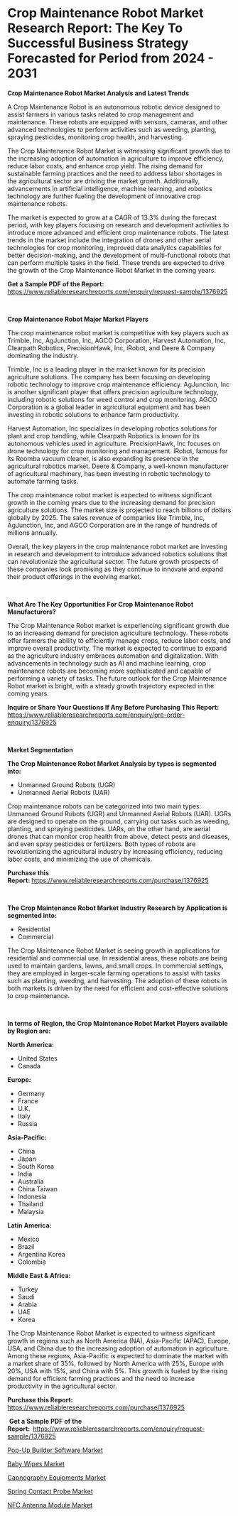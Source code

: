 <p><h1>Crop Maintenance Robot Market Research Report: The Key To Successful Business Strategy Forecasted for Period from 2024 - 2031</h1></p><p><strong>Crop Maintenance Robot Market Analysis and Latest Trends</strong></p>
<p><p>A Crop Maintenance Robot is an autonomous robotic device designed to assist farmers in various tasks related to crop management and maintenance. These robots are equipped with sensors, cameras, and other advanced technologies to perform activities such as weeding, planting, spraying pesticides, monitoring crop health, and harvesting.</p><p>The Crop Maintenance Robot Market is witnessing significant growth due to the increasing adoption of automation in agriculture to improve efficiency, reduce labor costs, and enhance crop yield. The rising demand for sustainable farming practices and the need to address labor shortages in the agricultural sector are driving the market growth. Additionally, advancements in artificial intelligence, machine learning, and robotics technology are further fueling the development of innovative crop maintenance robots.</p><p>The market is expected to grow at a CAGR of 13.3% during the forecast period, with key players focusing on research and development activities to introduce more advanced and efficient crop maintenance robots. The latest trends in the market include the integration of drones and other aerial technologies for crop monitoring, improved data analytics capabilities for better decision-making, and the development of multi-functional robots that can perform multiple tasks in the field. These trends are expected to drive the growth of the Crop Maintenance Robot Market in the coming years.</p></p>
<p><strong>Get a Sample PDF of the Report:&nbsp;</strong> <a href="https://www.reliableresearchreports.com/enquiry/request-sample/1376925">https://www.reliableresearchreports.com/enquiry/request-sample/1376925</a></p>
<p>&nbsp;</p>
<p><strong>Crop Maintenance Robot Major Market Players</strong></p>
<p><p>The crop maintenance robot market is competitive with key players such as Trimble, Inc, AgJunction, Inc, AGCO Corporation, Harvest Automation, Inc, Clearpath Robotics, PrecisionHawk, Inc, iRobot, and Deere & Company dominating the industry. </p><p>Trimble, Inc is a leading player in the market known for its precision agriculture solutions. The company has been focusing on developing robotic technology to improve crop maintenance efficiency. AgJunction, Inc is another significant player that offers precision agriculture technology, including robotic solutions for weed control and crop monitoring. AGCO Corporation is a global leader in agricultural equipment and has been investing in robotic solutions to enhance farm productivity.</p><p>Harvest Automation, Inc specializes in developing robotics solutions for plant and crop handling, while Clearpath Robotics is known for its autonomous vehicles used in agriculture. PrecisionHawk, Inc focuses on drone technology for crop monitoring and management. iRobot, famous for its Roomba vacuum cleaner, is also expanding its presence in the agricultural robotics market. Deere & Company, a well-known manufacturer of agricultural machinery, has been investing in robotic technology to automate farming tasks.</p><p>The crop maintenance robot market is expected to witness significant growth in the coming years due to the increasing demand for precision agriculture solutions. The market size is projected to reach billions of dollars globally by 2025. The sales revenue of companies like Trimble, Inc, AgJunction, Inc, and AGCO Corporation are in the range of hundreds of millions annually.</p><p>Overall, the key players in the crop maintenance robot market are investing in research and development to introduce advanced robotics solutions that can revolutionize the agricultural sector. The future growth prospects of these companies look promising as they continue to innovate and expand their product offerings in the evolving market.</p></p>
<p>&nbsp;</p>
<p><strong>What Are The Key Opportunities For Crop Maintenance Robot Manufacturers?</strong></p>
<p><p>The Crop Maintenance Robot market is experiencing significant growth due to an increasing demand for precision agriculture technology. These robots offer farmers the ability to efficiently manage crops, reduce labor costs, and improve overall productivity. The market is expected to continue to expand as the agriculture industry embraces automation and digitalization. With advancements in technology such as AI and machine learning, crop maintenance robots are becoming more sophisticated and capable of performing a variety of tasks. The future outlook for the Crop Maintenance Robot market is bright, with a steady growth trajectory expected in the coming years.</p></p>
<p><strong>Inquire or Share Your Questions If Any Before Purchasing This Report:</strong> <a href="https://www.reliableresearchreports.com/enquiry/pre-order-enquiry/1376925">https://www.reliableresearchreports.com/enquiry/pre-order-enquiry/1376925</a></p>
<p>&nbsp;</p>
<p><strong>Market Segmentation</strong></p>
<p><strong>The Crop Maintenance Robot Market Analysis by types is segmented into:</strong></p>
<p><ul><li>Unmanned Ground Robots (UGR)</li><li>Unmanned Aerial Robots (UAR)</li></ul></p>
<p><p>Crop maintenance robots can be categorized into two main types: Unmanned Ground Robots (UGR) and Unmanned Aerial Robots (UAR). UGRs are designed to operate on the ground, carrying out tasks such as weeding, planting, and spraying pesticides. UARs, on the other hand, are aerial drones that can monitor crop health from above, detect pests and diseases, and even spray pesticides or fertilizers. Both types of robots are revolutionizing the agricultural industry by increasing efficiency, reducing labor costs, and minimizing the use of chemicals.</p></p>
<p><strong>Purchase this Report:&nbsp;</strong><a href="https://www.reliableresearchreports.com/purchase/1376925">https://www.reliableresearchreports.com/purchase/1376925</a></p>
<p>&nbsp;</p>
<p><strong>The Crop Maintenance Robot Market Industry Research by Application is segmented into:</strong></p>
<p><ul><li>Residential</li><li>Commercial</li></ul></p>
<p><p>The Crop Maintenance Robot Market is seeing growth in applications for residential and commercial use. In residential areas, these robots are being used to maintain gardens, lawns, and small crops. In commercial settings, they are employed in larger-scale farming operations to assist with tasks such as planting, weeding, and harvesting. The adoption of these robots in both markets is driven by the need for efficient and cost-effective solutions to crop maintenance.</p></p>
<p>&nbsp;</p>
<p><strong>In terms of Region, the Crop Maintenance Robot Market Players available by Region are:</strong></p>
<p>
    <p> <strong> North America: </strong>
        <ul>
            <li>United States</li>
            <li>Canada</li>
        </ul>
        </p> 
    <p> <strong> Europe: </strong>
        <ul>
            <li>Germany</li>
            <li>France</li>
            <li>U.K.</li>
            <li>Italy</li>
            <li>Russia</li>
        </ul>
        </p> 
    <p> <strong> Asia-Pacific: </strong>
        <ul>
            <li>China</li>
            <li>Japan</li>
            <li>South Korea</li>
            <li>India</li>
            <li>Australia</li>
            <li>China Taiwan</li>
            <li>Indonesia</li>
            <li>Thailand</li>
            <li>Malaysia</li>
        </ul>
        </p> 
    <p> <strong> Latin America: </strong>
        <ul>
            <li>Mexico</li>
            <li>Brazil</li>
            <li>Argentina Korea</li>
            <li>Colombia</li>
        </ul>
        </p> 
    <p> <strong> Middle East & Africa: </strong>
        <ul>
            <li>Turkey</li>
            <li>Saudi</li>
            <li>Arabia</li>
            <li>UAE</li>
            <li>Korea</li>
        </ul>
    </p>
    </p>
<p><p>The Crop Maintenance Robot Market is expected to witness significant growth in regions such as North America (NA), Asia-Pacific (APAC), Europe, USA, and China due to the increasing adoption of automation in agriculture. Among these regions, Asia-Pacific is expected to dominate the market with a market share of 35%, followed by North America with 25%, Europe with 20%, USA with 15%, and China with 5%. This growth is fueled by the rising demand for efficient farming practices and the need to increase productivity in the agricultural sector.</p></p>
<p><strong>Purchase this Report: </strong><a href="https://www.reliableresearchreports.com/purchase/1376925">https://www.reliableresearchreports.com/purchase/1376925</a></p>
<p>&nbsp;<strong>Get a Sample PDF of the Report:&nbsp;&nbsp;</strong><a href="https://www.reliableresearchreports.com/enquiry/request-sample/1376925">https://www.reliableresearchreports.com/enquiry/request-sample/1376925</a></p>
<p><strong></strong></p>
<p><p><a href="https://github.com/Paul14Anderson63/Market-Research-Report-List-3/blob/main/pop-up-builder-software-market.md">Pop-Up Builder Software Market</a></p><p><a href="https://meowing-lemming-dd3.notion.site/Baby-Wipes-Market-Size-Market-Share-and-Global-Market-Analysis-Report-2024-2031-b10e7de91719489a8f24c09ddf47d18c">Baby Wipes Market</a></p><p><a href="https://frill-swim-3cd.notion.site/Capnography-Equipments-Market-Size-Evaluating-its-Market-Trends-Growth-and-Projections-2024-203-5ebcedf2dec0462492f3332c2ca3499b">Capnography Equipments Market</a></p><p><a href="https://view.publitas.com/reportprime-1/spring-contact-probe-market-size-furnishes-valuable-information-encompassing-market-share-market-trends-and-projections-spanning-from-2024-to-2031/">Spring Contact Probe Market</a></p><p><a href="https://view.publitas.com/reportprime-1/nfc-antenna-module-market-challenges-opportunities-and-growth-drivers-and-major-market-players-forecasted-for-period-from-2024-2031/">NFC Antenna Module Market</a></p></p>